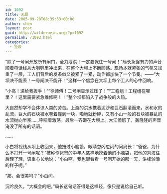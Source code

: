 ```yaml
---
id: 1092
title: 无题
date: 2005-09-28T08:35:53+00:00
author: chen
layout: post
guid: http://wilderwein.org/?p=1092
permalink: /1092.html
categories:
  - 扯淡
---
```

“除了一号闸开放所有闸门，全力泄洪！一定要保住一号闸！”局长急促有力的声音顺着电话线从大喇叭里冲出来，在整个大坝上不断回荡。现场本就紧张的气氛又加重了一层，工人们背后的发条似又被紧了一紧，动作都加快了一个节奏。——“大坝决不能丢！一号闸决不能开！”这样一个信念在大坝上每个工人的心中回响。

“小高！递给我扳手！”“徐师傅！二号闸显示过压了！”“工程组！工程组在哪里？！这里需要紧急维修啊！！”整个坝都陷入了战争般的火热。

大自然却学不会体谅人类的劳苦。上游的洪水携着泥沙和巨石翻滚而来，水和水的乱流，巨大的石块被水卷着撞到一块，啪地就粉碎，又有小山一般的石块被暴乱的水流抛向半空……呼啸着激荡。最后一齐砸在大坝上。大江愤怒了，轰隆隆的声音淹没了所有的话语。

……

小白将视线从坝上收回来，他扭过小脑袋，眼睛忽闪忽闪的问局长：“爸爸，为什么不打开一号闸呢？”被称作爸爸的中年人慈祥地摸着他的小脑袋，把他的刘海往后理了理，语重心长地说：“小白啊，我也很看看一号闸开始的那一天，洪峰汹涌的样子呢。”

“那，会很美吗？”小白问。

沉吟良久。“大概会的吧。”局长这句话答得是这样轻，像只是说给自己听。
